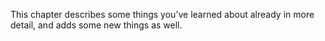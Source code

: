 This chapter describes some things you’ve learned about already in more detail, and adds some new things as well.
